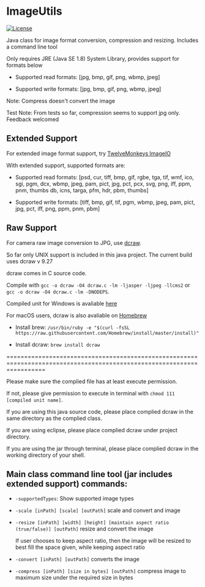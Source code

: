 # ImageUtils

[![License](https://img.shields.io/badge/license-MIT%20License-blue.svg)](LICENSE)

Java class for image format conversion, compression and resizing. Includes a command line tool

Only requires JRE (Java SE 1.8) System Library, provides support for formats below

- Supported read formats: [jpg, bmp, gif, png, wbmp, jpeg]

- Supported write formats: [jpg, bmp, gif, png, wbmp, jpeg]

Note: Compress doesn't convert the image

Test Note: From tests so far, compression seems to support jpg only. Feedback welcomed

## Extended Support

For extended image format support, try [TwelveMonkeys ImageIO](https://github.com/haraldk/TwelveMonkeys)

With extended support, supported formats are:

- Supported read formats: [psd, cur, tiff, bmp, gif, rgbe, tga, tif, wmf, ico, sgi, pgm, dcx, wbmp, jpeg, pam, pict, jpg, pct, pcx, svg, png, iff, ppm, pnm, thumbs db, icns, targa, pfm, hdr, pbm, thumbs]

- Supported write formats: [tiff, bmp, gif, tif, pgm, wbmp, jpeg, pam, pict, jpg, pct, iff, png, ppm, pnm, pbm]

## Raw Support

For camera raw image conversion to JPG, use [dcraw](https://www.cybercom.net/~dcoffin/dcraw/). 

So far only UNIX support is included in this java project. The current build uses dcraw v 9.27

dcraw comes in C source code. 

Compile with `gcc -o dcraw -O4 dcraw.c -lm -ljasper -ljpeg -llcms2` or `gcc -o dcraw -O4 dcraw.c -lm -DNODEPS`. 

Compiled unit for Windows is avaliable [here](http://www.centrostudiprogressofotografico.it/en/dcraw/)

For macOS users, dcraw is also avaliable on [Homebrew](https://brew.sh)

- Install brew: `/usr/bin/ruby -e "$(curl -fsSL https://raw.githubusercontent.com/Homebrew/install/master/install)"`

- Install dcraw: `brew install dcraw`

=======================================================================================================================

Please make sure the complied file has at least execute permission. 

If not, please give permission to execute in terminal with `chmod 111 [compiled unit name]`. 

If you are using this java source code, please place complied dcraw in the same directory as the complied class. 

If you are using eclipse, please place complied dcraw under project directory. 

If you are using the jar through terminal, please place complied dcraw in the working directory of your shell.

## Main class command line tool (jar includes extended support) commands:

* `-supportedTypes`: Show supported image types

* `-scale [inPath] [scale] [outPath]` scale and convert and image

* `-resize [inPath] [width] [height] [maintain aspect ratio (true/false)] [outPath]` resize and convert the image

  If user chooses to keep aspect ratio, then the image will be resized to best fill the space given, while keeping aspect ratio

* `-convert [inPath] [outPath]` converts the image

* `-compress [inPath] [size in bytes] [outPath]` compress image to maximum size under the required size in bytes
